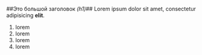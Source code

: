 ##Это большой заголовок _(h1)_##
Lorem ipsum dolor sit amet, consectetur adipisicing **elit**.
1. lorem
2. lorem
3. lorem
4. lorem
